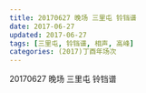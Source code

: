 ```yaml
---
title: 20170627 晚场 三里屯 铃铛谱
date: 2017-06-27
updated: 2017-06-27
tags: [三里屯, 铃铛谱, 相声, 高峰] 
categories: (2017)丁酉年场次 
---
```

20170627 晚场 三里屯 铃铛谱

